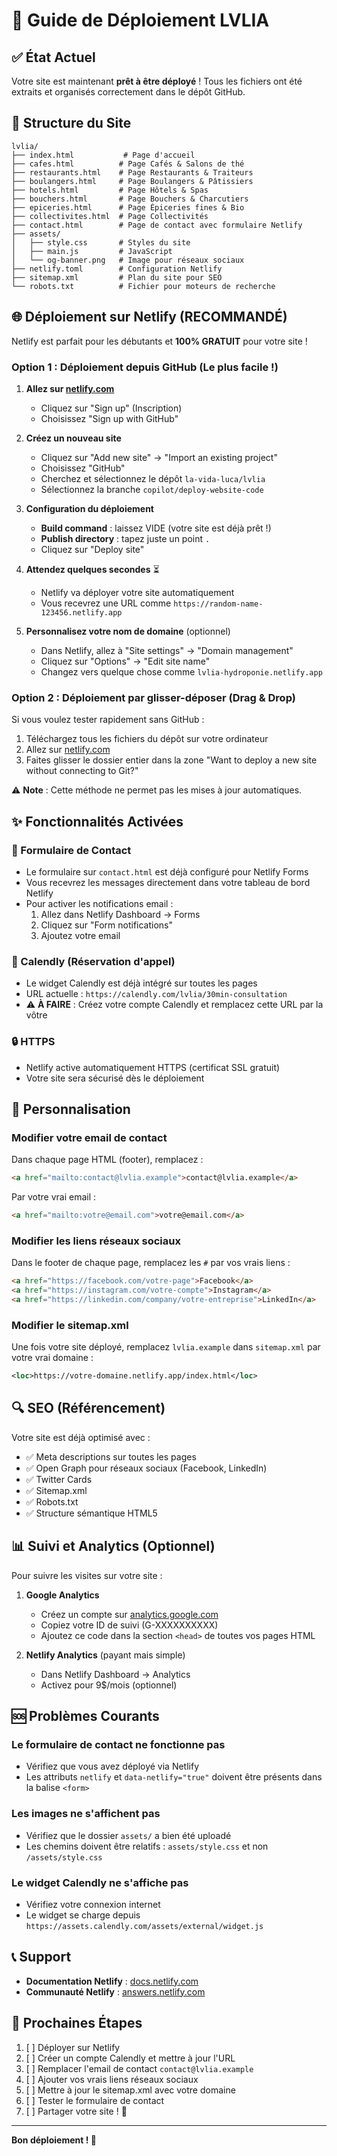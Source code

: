 # 🚀 Guide de Déploiement LVLIA

## ✅ État Actuel

Votre site est maintenant **prêt à être déployé** ! Tous les fichiers ont été extraits et organisés correctement dans le dépôt GitHub.

## 📁 Structure du Site

```
lvlia/
├── index.html           # Page d'accueil
├── cafes.html          # Page Cafés & Salons de thé
├── restaurants.html    # Page Restaurants & Traiteurs
├── boulangers.html     # Page Boulangers & Pâtissiers
├── hotels.html         # Page Hôtels & Spas
├── bouchers.html       # Page Bouchers & Charcutiers
├── epiceries.html      # Page Épiceries fines & Bio
├── collectivites.html  # Page Collectivités
├── contact.html        # Page de contact avec formulaire Netlify
├── assets/
│   ├── style.css       # Styles du site
│   ├── main.js         # JavaScript
│   └── og-banner.png   # Image pour réseaux sociaux
├── netlify.toml        # Configuration Netlify
├── sitemap.xml         # Plan du site pour SEO
└── robots.txt          # Fichier pour moteurs de recherche
```

## 🌐 Déploiement sur Netlify (RECOMMANDÉ)

Netlify est parfait pour les débutants et **100% GRATUIT** pour votre site !

### Option 1 : Déploiement depuis GitHub (Le plus facile !)

1. **Allez sur [netlify.com](https://www.netlify.com)**
   - Cliquez sur "Sign up" (Inscription)
   - Choisissez "Sign up with GitHub"

2. **Créez un nouveau site**
   - Cliquez sur "Add new site" → "Import an existing project"
   - Choisissez "GitHub"
   - Cherchez et sélectionnez le dépôt `la-vida-luca/lvlia`
   - Sélectionnez la branche `copilot/deploy-website-code`

3. **Configuration du déploiement**
   - **Build command** : laissez VIDE (votre site est déjà prêt !)
   - **Publish directory** : tapez juste un point `.`
   - Cliquez sur "Deploy site"

4. **Attendez quelques secondes** ⏳
   - Netlify va déployer votre site automatiquement
   - Vous recevrez une URL comme `https://random-name-123456.netlify.app`

5. **Personnalisez votre nom de domaine** (optionnel)
   - Dans Netlify, allez à "Site settings" → "Domain management"
   - Cliquez sur "Options" → "Edit site name"
   - Changez vers quelque chose comme `lvlia-hydroponie.netlify.app`

### Option 2 : Déploiement par glisser-déposer (Drag & Drop)

Si vous voulez tester rapidement sans GitHub :

1. Téléchargez tous les fichiers du dépôt sur votre ordinateur
2. Allez sur [netlify.com](https://www.netlify.com)
3. Faites glisser le dossier entier dans la zone "Want to deploy a new site without connecting to Git?"

⚠️ **Note** : Cette méthode ne permet pas les mises à jour automatiques.

## ✨ Fonctionnalités Activées

### 📧 Formulaire de Contact
- Le formulaire sur `contact.html` est déjà configuré pour Netlify Forms
- Vous recevrez les messages directement dans votre tableau de bord Netlify
- Pour activer les notifications email :
  1. Allez dans Netlify Dashboard → Forms
  2. Cliquez sur "Form notifications"
  3. Ajoutez votre email

### 📅 Calendly (Réservation d'appel)
- Le widget Calendly est déjà intégré sur toutes les pages
- URL actuelle : `https://calendly.com/lvlia/30min-consultation`
- ⚠️ **À FAIRE** : Créez votre compte Calendly et remplacez cette URL par la vôtre

### 🔒 HTTPS
- Netlify active automatiquement HTTPS (certificat SSL gratuit)
- Votre site sera sécurisé dès le déploiement

## 🎨 Personnalisation

### Modifier votre email de contact
Dans chaque page HTML (footer), remplacez :
```html
<a href="mailto:contact@lvlia.example">contact@lvlia.example</a>
```
Par votre vrai email :
```html
<a href="mailto:votre@email.com">votre@email.com</a>
```

### Modifier les liens réseaux sociaux
Dans le footer de chaque page, remplacez les `#` par vos vrais liens :
```html
<a href="https://facebook.com/votre-page">Facebook</a>
<a href="https://instagram.com/votre-compte">Instagram</a>
<a href="https://linkedin.com/company/votre-entreprise">LinkedIn</a>
```

### Modifier le sitemap.xml
Une fois votre site déployé, remplacez `lvlia.example` dans `sitemap.xml` par votre vrai domaine :
```xml
<loc>https://votre-domaine.netlify.app/index.html</loc>
```

## 🔍 SEO (Référencement)

Votre site est déjà optimisé avec :
- ✅ Meta descriptions sur toutes les pages
- ✅ Open Graph pour réseaux sociaux (Facebook, LinkedIn)
- ✅ Twitter Cards
- ✅ Sitemap.xml
- ✅ Robots.txt
- ✅ Structure sémantique HTML5

## 📊 Suivi et Analytics (Optionnel)

Pour suivre les visites sur votre site :

1. **Google Analytics**
   - Créez un compte sur [analytics.google.com](https://analytics.google.com)
   - Copiez votre ID de suivi (G-XXXXXXXXXX)
   - Ajoutez ce code dans la section `<head>` de toutes vos pages HTML

2. **Netlify Analytics** (payant mais simple)
   - Dans Netlify Dashboard → Analytics
   - Activez pour 9$/mois (optionnel)

## 🆘 Problèmes Courants

### Le formulaire de contact ne fonctionne pas
- Vérifiez que vous avez déployé via Netlify
- Les attributs `netlify` et `data-netlify="true"` doivent être présents dans la balise `<form>`

### Les images ne s'affichent pas
- Vérifiez que le dossier `assets/` a bien été uploadé
- Les chemins doivent être relatifs : `assets/style.css` et non `/assets/style.css`

### Le widget Calendly ne s'affiche pas
- Vérifiez votre connexion internet
- Le widget se charge depuis `https://assets.calendly.com/assets/external/widget.js`

## 📞 Support

- **Documentation Netlify** : [docs.netlify.com](https://docs.netlify.com)
- **Communauté Netlify** : [answers.netlify.com](https://answers.netlify.com)

## 🎉 Prochaines Étapes

1. [ ] Déployer sur Netlify
2. [ ] Créer un compte Calendly et mettre à jour l'URL
3. [ ] Remplacer l'email de contact `contact@lvlia.example`
4. [ ] Ajouter vos vrais liens réseaux sociaux
5. [ ] Mettre à jour le sitemap.xml avec votre domaine
6. [ ] Tester le formulaire de contact
7. [ ] Partager votre site ! 🚀

---

**Bon déploiement ! 🌱**
